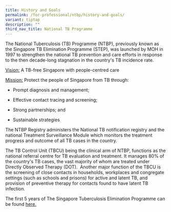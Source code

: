 ```yaml
---
title: History and Goals
permalink: /for-professional/ntbp/history-and-goals/
variant: tiptap
description: ""
third_nav_title: National TB Programme
---
```

<p>The National Tuberculosis (TB) Programme (NTBP), previously known as the
Singapore TB Elimination Programme (STEP), was launched by MOH in 1997
to strengthen the national TB prevention and care efforts in response to
the then decade-long stagnation in the country's TB incidence rate.</p>
<p><u>Vision:</u> A TB-free Singapore with people-centred care</p>
<p><u>Mission:</u> Protect the people of Singapore from TB through:</p>
<ul data-tight="true" class="tight">
<li>
<p>Prompt diagnosis and management;</p>
</li>
<li>
<p>Effective contact tracing and screening;</p>
</li>
<li>
<p>Strong partnerships; and</p>
</li>
<li>
<p>Sustainable strategies</p>
</li>
</ul>
<p>The NTBP Registry administers the National TB notification registry and
the national Treatment Surveillance Module which monitors the treatment
progress and outcome of all TB cases in the country.</p>
<p>The TB Control Unit (TBCU) being the clinical arm of NTBP, functions as
the national referral centre for TB evaluation and treatment. It manages
80% of the country's TB cases, the vast majority of whom are treated under
Directly Observed Therapy (DOT).&nbsp; Another major function of the TBCU
is the screening of close contacts in households, workplaces and congregate
settings (such as schools and prisons) for active and latent TB, and provision
of preventive therapy for contacts found to have latent TB infection.</p>
<p>The first 5 years of The Singapore Tuberculosis Elimination Programme
can be found <a href="ncbi.nlm.nih.gov/pmc/articles/PMC2572427/pdf/12764518.pdf" rel="noopener noreferrer nofollow" target="_blank">here.</a>
</p>
<p></p>